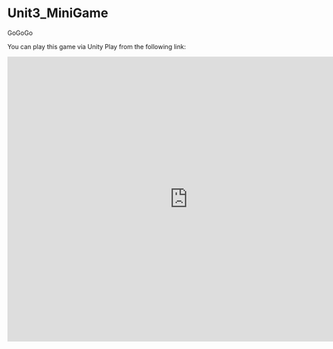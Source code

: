 # Unit3_MiniGame
GoGoGo

You can play this game via Unity Play from the following link:

<iframe id='webgl_iframe' frameborder="0" allow="autoplay; fullscreen; vr" allowfullscreen="" allowvr=""
    mozallowfullscreen="true" src="https://play.unity.com/webgl/1dfd0d3f-0799-4d52-ad2f-720f4b1405cf?screenshot=false&embedType=embed"  width="810"
    height="640" onmousewheel="" webkitallowfullscreen="true"></iframe>
